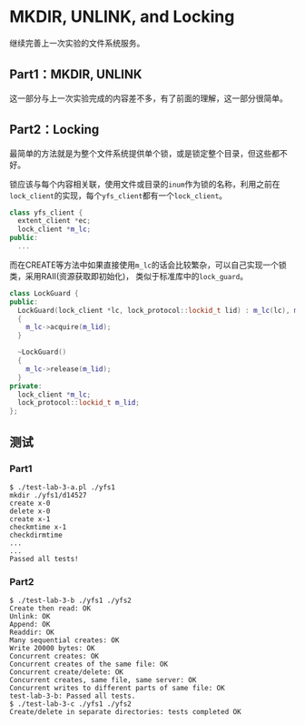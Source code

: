 # MKDIR, UNLINK, and Locking
继续完善上一次实验的文件系统服务。

## Part1：MKDIR, UNLINK
这一部分与上一次实验完成的内容差不多，有了前面的理解，这一部分很简单。


## Part2：Locking
最简单的方法就是为整个文件系统提供单个锁，或是锁定整个目录，但这些都不好。

锁应该与每个内容相关联，使用文件或目录的`inum`作为锁的名称，利用之前在`lock_client`的实现，每个`yfs_client`都有一个`lock_client`。
```cpp
class yfs_client {
  extent_client *ec;
  lock_client *m_lc;
public:
  ...
```

而在CREATE等方法中如果直接使用`m_lc`的话会比较繁杂，可以自己实现一个锁类，采用RAII(资源获取即初始化)，
类似于标准库中的`lock_guard`。
```cpp
class LockGuard {
public:
  LockGuard(lock_client *lc, lock_protocol::lockid_t lid) : m_lc(lc), m_lid(lid)
  {
    m_lc->acquire(m_lid);
  }

  ~LockGuard()
  {
    m_lc->release(m_lid);
  }
private:
  lock_client *m_lc;
  lock_protocol::lockid_t m_lid;
};
```


## 测试
### Part1
```shell
$ ./test-lab-3-a.pl ./yfs1
mkdir ./yfs1/d14527
create x-0
delete x-0
create x-1
checkmtime x-1
checkdirmtime
...
...
Passed all tests!
```
### Part2
```shell
$ ./test-lab-3-b ./yfs1 ./yfs2
Create then read: OK
Unlink: OK
Append: OK
Readdir: OK
Many sequential creates: OK
Write 20000 bytes: OK
Concurrent creates: OK
Concurrent creates of the same file: OK
Concurrent create/delete: OK
Concurrent creates, same file, same server: OK
Concurrent writes to different parts of same file: OK
test-lab-3-b: Passed all tests.
$ ./test-lab-3-c ./yfs1 ./yfs2
Create/delete in separate directories: tests completed OK
```